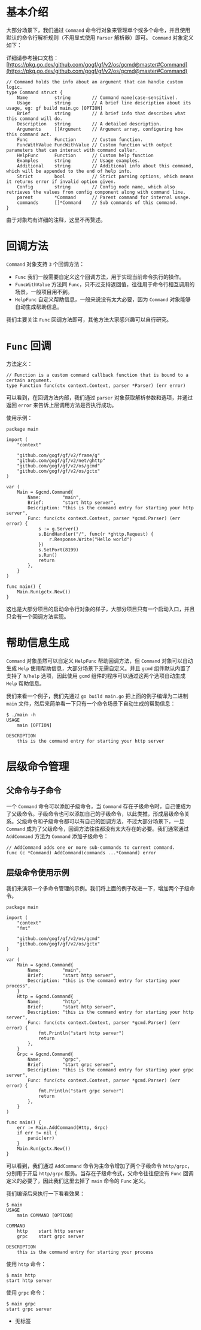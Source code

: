 # 基本介绍

大部分场景下，我们通过 `Command` 命令行对象来管理单个或多个命令，并且使用默认的命令行解析规则（不用显式使用 `Parser` 解析器）即可。 `Command` 对象定义如下：

详细请参考接口文档： [https://pkg.go.dev/github.com/gogf/gf/v2/os/gcmd@master#Command](https://pkg.go.dev/github.com/gogf/gf/v2/os/gcmd@master#Command)

```
// Command holds the info about an argument that can handle custom logic.
type Command struct {
	Name          string        // Command name(case-sensitive).
	Usage         string        // A brief line description about its usage, eg: gf build main.go [OPTION]
	Brief         string        // A brief info that describes what this command will do.
	Description   string        // A detailed description.
	Arguments     []Argument    // Argument array, configuring how this command act.
	Func          Function      // Custom function.
	FuncWithValue FuncWithValue // Custom function with output parameters that can interact with command caller.
	HelpFunc      Function      // Custom help function
	Examples      string        // Usage examples.
	Additional    string        // Additional info about this command, which will be appended to the end of help info.
	Strict        bool          // Strict parsing options, which means it returns error if invalid option given.
	Config        string        // Config node name, which also retrieves the values from config component along with command line.
	parent        *Command      // Parent command for internal usage.
	commands      []*Command    // Sub commands of this command.
}
```

由于对象均有详细的注释，这里不再赘述。

# 回调方法

`Command` 对象支持 `3` 个回调方法：

- `Func` 我们一般需要自定义这个回调方法，用于实现当前命令执行的操作。
- `FuncWithValue` 方法同 `Func`，只不过支持返回值，往往用于命令行相互调用的场景，一般项目用不到。
- `HelpFunc` 自定义帮助信息，一般来说没有太大必要，因为 `Command` 对象能够自动生成帮助信息。

我们主要关注 `Func` 回调方法即可，其他方法大家感兴趣可以自行研究。

# `Func` 回调

方法定义：

```
// Function is a custom command callback function that is bound to a certain argument.
type Function func(ctx context.Context, parser *Parser) (err error)
```

可以看到，在回调方法内部，我们通过 `parser` 对象获取解析参数和选项，并通过返回 `error` 来告诉上层调用方法是否执行成功。

使用示例：

```
package main

import (
	"context"

	"github.com/gogf/gf/v2/frame/g"
	"github.com/gogf/gf/v2/net/ghttp"
	"github.com/gogf/gf/v2/os/gcmd"
	"github.com/gogf/gf/v2/os/gctx"
)

var (
	Main = &gcmd.Command{
		Name:        "main",
		Brief:       "start http server",
		Description: "this is the command entry for starting your http server",
		Func: func(ctx context.Context, parser *gcmd.Parser) (err error) {
			s := g.Server()
			s.BindHandler("/", func(r *ghttp.Request) {
				r.Response.Write("Hello world")
			})
			s.SetPort(8199)
			s.Run()
			return
		},
	}
)

func main() {
	Main.Run(gctx.New())
}
```

这也是大部分项目的启动命令行对象的样子，大部分项目只有一个启动入口，并且只会有一个回调方法实现。

# 帮助信息生成

`Command` 对象虽然可以自定义 `HelpFunc` 帮助回调方法，但 `Command` 对象可以自动生成 `Help` 使用帮助信息，大部分场景下无需自定义。并且 `gcmd` 组件默认内置了支持了 `h/help` 选项，因此使用 `gcmd` 组件的程序可以通过这两个选项自动生成 `Help` 帮助信息。

我们来看一个例子，我们先通过 `go build main.go` 把上面的例子编译为二进制 `main` 文件，然后来简单看一下只有一个命令场景下自动生成的帮助信息：

```
$ ./main -h
USAGE
    main [OPTION]

DESCRIPTION
    this is the command entry for starting your http server
```

# 层级命令管理

## 父命令与子命令

一个 `Command` 命令可以添加子级命令，当 `Command` 存在子级命令时，自己便成为了父级命令。子级命令也可以添加自己的子级命令，以此类推，形成层级命令关系。父级命令和子级命令都可以有自己的回调方法，不过大部分场景下，一旦 `Command` 成为了父级命令，回调方法往往都没有太大存在的必要。我们通常通过 `AddCommand` 方法为 `Command` 添加子级命令：

```
// AddCommand adds one or more sub-commands to current command.
func (c *Command) AddCommand(commands ...*Command) error
```

## 层级命令使用示例

我们来演示一个多命令管理的示例。我们将上面的例子改进一下，增加两个子级命令。

```
package main

import (
	"context"
	"fmt"

	"github.com/gogf/gf/v2/os/gcmd"
	"github.com/gogf/gf/v2/os/gctx"
)

var (
	Main = &gcmd.Command{
		Name:        "main",
		Brief:       "start http server",
		Description: "this is the command entry for starting your process",
	}
	Http = &gcmd.Command{
		Name:        "http",
		Brief:       "start http server",
		Description: "this is the command entry for starting your http server",
		Func: func(ctx context.Context, parser *gcmd.Parser) (err error) {
			fmt.Println("start http server")
			return
		},
	}
	Grpc = &gcmd.Command{
		Name:        "grpc",
		Brief:       "start grpc server",
		Description: "this is the command entry for starting your grpc server",
		Func: func(ctx context.Context, parser *gcmd.Parser) (err error) {
			fmt.Println("start grpc server")
			return
		},
	}
)

func main() {
	err := Main.AddCommand(Http, Grpc)
	if err != nil {
		panic(err)
	}
	Main.Run(gctx.New())
}
```

可以看到，我们通过 `AddCommand` 命令为主命令增加了两个子级命令 `http/grpc`，分别用于开启 `http/grpc` 服务。当存在子级命令式，父命令往往便没有 `Func` 回调定义的必要了，因此我们这里去掉了 `main` 命令的 `Func` 定义。

我们编译后来执行一下看看效果：

```
$ main
USAGE
    main COMMAND [OPTION]

COMMAND
    http    start http server
    grpc    start grpc server

DESCRIPTION
    this is the command entry for starting your process
```

使用 `http` 命令：

```
$ main http
start http server
```

使用 `grpc` 命令：

```
$ main grpc
start grpc server
```

- 无标签